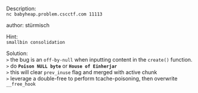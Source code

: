 Description:  
`nc babyheap.problem.cscctf.com 11113`

author: stürmisch

Hint:  
`smallbin consolidation`

Solution:  
`>` the bug is an `off-by-null` when inputting content in the `create()` function.  
`>` do **`Poison NULL byte`** or **`House of Einherjar`**  
    `>` this will clear `prev_inuse` flag and merged with active chunk  
`>` leverage a double-free to perform tcache-poisoning, then overwrite `__free_hook`  